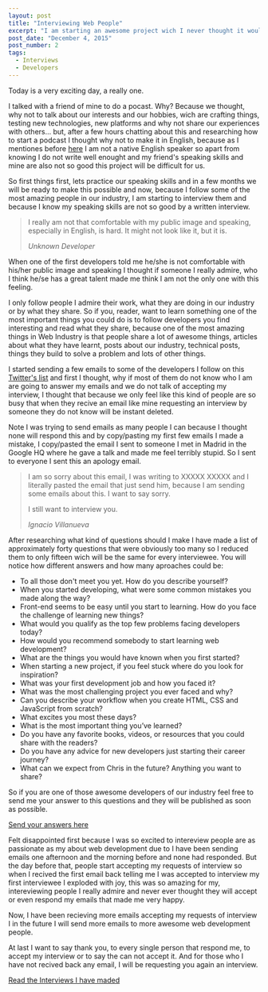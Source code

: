 ```yaml
---
layout: post
title: "Interviewing Web People"
excerpt: "I am starting an awesome project wich I never thought it would be possible. I am interviewing the most awesome people of the Web Industry."
post_date: "December 4, 2015"
post_number: 2
tags: 
  - Interviews
  - Developers
---
```

Today is a very exciting day, a really one.

I talked with a friend of mine to do a pocast. Why? Because we thought, why not to talk about our interests and our hobbies, wich are crafting things, testing new technologies, new platforms and why not share our experiences with others... but, after a few hours chatting about this and researching how to start a podcast I thought why not to make it in English, because as I mentiones before [here](http://ignaciodenuevo.com/2015/11/25/hello-world/) I am not a native English speaker so apart from knowing I do not write well enought and my friend's speaking skills and mine are also not so good this project will be difficult for us.

So first things first, lets practice our speaking skills and in a few months we will be ready to make this possible and now, because I follow some of the most amazing people in our industry, I am starting to interview them and because I know my speaking skills are not so good by a written interview.

<div class="blockquote">
  <blockquote class="container">
    <p>
      I really am not that comfortable with my public image and speaking, especially in English, is hard. It might not look like it, but it is.
    </p>
    <cite>
      Unknown Developer
    </cite>
  </blockquote>
</div>

When one of the first developers told me he/she is not comfortable with his/her public image and speaking I thought if someone I really admire, who I think he/se has a great talent made me think I am not the only one with this feeling.

I only follow people I admire their work, what they are doing in our industry or by what they share. So if you, reader, want to learn something one of the most important things you could do is to follow developers you find interesting and read what they share, because one of the most amazing things in Web Industry is that people share a lot of awesome things, articles about what they have learnt, posts about our industry, technical posts, things they build to solve a problem and lots of other things.

I started sending a few emails to some of the developers I follow on this [Twitter's list](https://twitter.com/IgnaciodeNuevo/lists/web-development) and first I thought, why if most of them do not know who I am are going to answer my emails and we do not talk of accepting my interview, I thought that because we only feel like this kind of people are so busy that when they recive an email like mine requesting an interview by someone they do not know will be instant deleted.

Note I was trying to send emails as many people I can because I thought none will respond this and by copy/pasting my first few emails I made a mistake, I copy/pasted the email I sent to someone I met in Madrid in the Google HQ where he gave a talk and made me feel terribly stupid. So I sent to everyone I sent this an apology email.

<div class="blockquote">
  <blockquote class="container">
    <p>
      I am so sorry about this email, I was writing to XXXXX XXXXX and I literally pasted the email that just send him, because I am sending some emails about this. I want to say sorry.
    </p>
    <p>
      I still want to interview you.
    </p>
    <cite>
      Ignacio Villanueva
    </cite>
  </blockquote>
</div>

After researching what kind of questions should I make I have made a list of approximately forty questions that were obviously too many so I reduced them to only fifteen wich will be the same for every interviewee. You will notice how different answers and how many aproaches could be:

* To all those don't meet you yet. How do you describe yourself?
* When you started developing, what were some common mistakes you made along the way?
* Front-end seems to be easy until you start to learning. How do you face the challenge of learning new things?
* What would you qualify as the top few problems facing developers today?
* How would you recommend somebody to start learning web development?
* What are the things you would have known when you first started?
* When starting a new project, if you feel stuck where do you look for inspiration?
* What was your first development job and how you faced it?
* What was the most challenging project you ever faced and why?
* Can you describe your workflow when you create HTML, CSS and JavaScript from scratch?
* What excites you most these days?
* What is the most important thing you’ve learned?
* Do you have any favorite books, videos, or resources that you could share with the readers?
* Do you have any advice for new developers just starting their career journey?
* What can we expect from Chris in the future? Anything you want to share?

So if you are one of those awesome developers of our industry feel free to send me your answer to this questions and they will be published as soon as possible.

<p class="btn--hire">
  <a href="mailto:ignaciodenuevo@gmail.com">Send your answers here</a>
</p>

Felt disappointed first because I was so excited to intereview people are as passionate as my about web development due to I have been sending emails one afternoon and the morning before and none had responded. But the day before that, people start accepting my requests of interview so when I recived the first email back telling me I was accepted to interview my first interviewee I exploded with joy, this was so amazing for my, intereviewing people I really admire and never ever thought they will accept or even respond my emails that made me very happy.

Now, I have been recieving more emails accepting my requests of interview I in the future I will send more emails to more awesome web development people.

At last I want to say thank you, to every single person that respond me, to accept my interview or to say the can not accept it. And for those who I have not recived back any email, I will be requesting you again an interview.

<p class="btn">
  <a href="/developers-interviews/">Read the Interviews I have maded</a>
</p>
